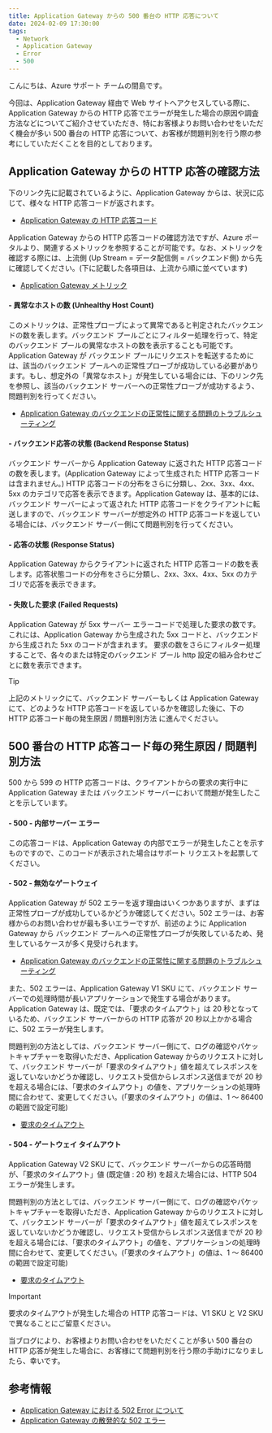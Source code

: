 ```yaml
---
title: Application Gateway からの 500 番台の HTTP 応答について
date: 2024-02-09 17:30:00
tags:
  - Network
  - Application Gateway
  - Error
  - 500
---
```

こんにちは、Azure サポート チームの間島です。

今回は、Application Gateway 経由で Web サイトへアクセスしている際に、Application Gateway からの HTTP 応答でエラーが発生した場合の原因や調査方法などについてご紹介させていただき、特にお客様よりお問い合わせをいただく機会が多い 500 番台の HTTP 応答について、お客様が問題判別を行う際の参考にしていただくことを目的としております。

## Application Gateway からの HTTP 応答の確認方法

下のリンク先に記載されているように、Application Gateway からは、状況に応じて、様々な HTTP 応答コードが返されます。
- [Application Gateway の HTTP 応答コード](https://learn.microsoft.com/ja-jp/azure/application-gateway/http-response-codes)

Application Gateway からの HTTP 応答コードの確認方法ですが、Azure ポータルより、関連するメトリックを参照することが可能です。なお、メトリックを確認する際には、上流側 (Up Stream = データ配信側 = バックエンド側) から先に確認してください。(下に記載した各項目は、上流から順に並べています)
- [Application Gateway メトリック](https://learn.microsoft.com/ja-jp/azure/application-gateway/application-gateway-metrics#application-gateway-metrics)

#### - 異常なホストの数 (Unhealthy Host Count)
このメトリックは、正常性プローブによって異常であると判定されたバックエンドの数を表します。バックエンド プールごとにフィルター処理を行って、特定のバックエンド プールの異常なホストの数を表示することも可能です。Application Gateway が バックエンド プールにリクエストを転送するためには、該当のバックエンド プールへの正常性プローブが成功している必要があります。もし、想定外の「異常なホスト」が発生している場合には、下のリンク先を参照し、該当のバックエンド サーバーへの正常性プローブが成功するよう、問題判別を行ってください。
- [Application Gateway のバックエンドの正常性に関する問題のトラブルシューティング](hhttps://learn.microsoft.com/ja-jp/azure/application-gateway/application-gateway-backend-health-troubleshooting)

#### - バックエンド応答の状態 (Backend Response Status)
バックエンド サーバーから Application Gateway に返された HTTP 応答コードの数を表します。(Application Gateway によって生成された HTTP 応答コードは含まれません。) HTTP 応答コードの分布をさらに分類し、2xx、3xx、4xx、5xx のカテゴリで応答を表示できます。Application Gateway は、基本的には、バックエンド サーバーによって返された HTTP 応答コードをクライアントに転送しますので、バックエンド サーバーが想定外の HTTP 応答コードを返している場合には、バックエンド サーバー側にて問題判別を行ってください。

#### - 応答の状態 (Response Status)
Application Gateway からクライアントに返された HTTP 応答コードの数を表します。応答状態コードの分布をさらに分類し、2xx、3xx、4xx、5xx のカテゴリで応答を表示できます。

#### - 失敗した要求 (Failed Requests)
Application Gateway が 5xx サーバー エラーコードで処理した要求の数です。これには、Application Gateway から生成された 5xx コードと、バックエンドから生成された 5xx のコードが含まれます。
要求の数をさらにフィルター処理することで、各々のまたは特定のバックエンド プール http 設定の組み合わせごとに数を表示できます。

> [!TIP]
> 上記のメトリックにて、バックエンド サーバーもしくは Application Gateway にて、どのような HTTP 応答コードを返しているかを確認した後に、下の HTTP 応答コード毎の発生原因 / 問題判別方法 に進んでください。

## 500 番台の HTTP 応答コード毎の発生原因 / 問題判別方法

500 から 599 の HTTP 応答コードは、クライアントからの要求の実行中に Application Gateway または バックエンド サーバーにおいて問題が発生したことを示しています。

#### - 500 - 内部サーバー エラー
この応答コードは、Application Gateway の内部でエラーが発生したことを示すものですので、このコードが表示された場合はサポート リクエストを起票してください。

#### - 502 - 無効なゲートウェイ
Application Gateway が 502 エラーを返す理由はいくつかありますが、まずは正常性プローブが成功しているかどうか確認してください。502 エラーは、お客様からのお問い合わせが最も多いエラーですが、前述のように Application Gateway から バックエンド プールへの正常性プローブが失敗しているため、発生しているケースが多く見受けられます。
- [Application Gateway のバックエンドの正常性に関する問題のトラブルシューティング](hhttps://learn.microsoft.com/ja-jp/azure/application-gateway/application-gateway-backend-health-troubleshooting)

また、502 エラーは、Application Gateway V1 SKU にて、バックエンド サーバーでの処理時間が長いアプリケーションで発生する場合があります。Application Gateway は、既定では、「要求のタイムアウト」は 20 秒となっているため、バックエンド サーバーからの HTTP 応答が 20 秒以上かかる場合に、502 エラーが発生します。

問題判別の方法としては、バックエンド サーバー側にて、ログの確認やパケットキャプチャーを取得いただき、Application Gateway からのリクエストに対して、バックエンド サーバーが「要求のタイムアウト」値を超えてレスポンスを返していないかどうか確認し、リクエスト受信からレスポンス送信までが 20 秒を超える場合には、「要求のタイムアウト」の値を、アプリケーションの処理時間に合わせて、変更してください。(「要求のタイムアウト」の値は、1 ～ 86400 の範囲で設定可能) 
- [要求のタイムアウト](https://learn.microsoft.com/ja-jp/azure/application-gateway/application-gateway-troubleshooting-502#request-time-out)

#### - 504 - ゲートウェイ タイムアウト
Application Gateway V2 SKU にて、バックエンド サーバーからの応答時間が、「要求のタイムアウト」値 (既定値 : 20 秒) を超えた場合には、HTTP 504 エラーが発生します。

問題判別の方法としては、バックエンド サーバー側にて、ログの確認やパケットキャプチャーを取得いただき、Application Gateway からのリクエストに対して、バックエンド サーバーが「要求のタイムアウト」値を超えてレスポンスを返していないかどうか確認し、リクエスト受信からレスポンス送信までが 20 秒を超える場合には、「要求のタイムアウト」の値を、アプリケーションの処理時間に合わせて、変更してください。(「要求のタイムアウト」の値は、1 ～ 86400 の範囲で設定可能) 
- [要求のタイムアウト](https://learn.microsoft.com/ja-jp/azure/application-gateway/application-gateway-troubleshooting-502#request-time-out)

> [!IMPORTANT]
> 要求のタイムアウトが発生した場合の HTTP 応答コードは、V1 SKU と V2 SKU で異なることにご留意ください。

当ブログにより、お客様よりお問い合わせをいただくことが多い 500 番台の HTTP 応答が発生した場合に、お客様にて問題判別を行う際の手助けになりましたら、幸いです。

## 参考情報
- [Application Gateway における 502 Error について](https://jpaztech.github.io/blog/archive/application-gateway-502-error-info/)
- [Application Gateway の散発的な 502 エラー](https://jpaztech.github.io/blog/network/appgw-502error/)